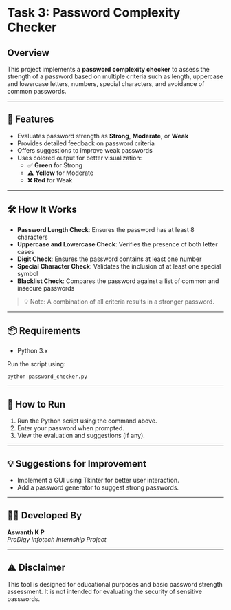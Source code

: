 # Task 3: Password Complexity Checker

## Overview

This project implements a **password complexity checker** to assess the strength of a password based on multiple criteria such as length, uppercase and lowercase letters, numbers, special characters, and avoidance of common passwords.

---

## 🔐 Features

- Evaluates password strength as **Strong**, **Moderate**, or **Weak**
- Provides detailed feedback on password criteria
- Offers suggestions to improve weak passwords
- Uses colored output for better visualization:
  - ✅ **Green** for Strong
  - ⚠️ **Yellow** for Moderate
  - ❌ **Red** for Weak

---

## 🛠️ How It Works

- **Password Length Check**: Ensures the password has at least 8 characters
- **Uppercase and Lowercase Check**: Verifies the presence of both letter cases
- **Digit Check**: Ensures the password contains at least one number
- **Special Character Check**: Validates the inclusion of at least one special symbol
- **Blacklist Check**: Compares the password against a list of common and insecure passwords

> 💡 Note: A combination of all criteria results in a stronger password.

---

## 📦 Requirements

- Python 3.x

Run the script using:
```
python password_checker.py
```

---

## 🚀 How to Run

1. Run the Python script using the command above.
2. Enter your password when prompted.
3. View the evaluation and suggestions (if any).

---

## 💡 Suggestions for Improvement

- Implement a GUI using Tkinter for better user interaction.
- Add a password generator to suggest strong passwords.

---

## 👨‍💻 Developed By

**Aswanth K P**  
_ProDigy Infotech Internship Project_

---

## ⚠️ Disclaimer

This tool is designed for educational purposes and basic password strength assessment. It is not intended for evaluating the security of sensitive passwords.
